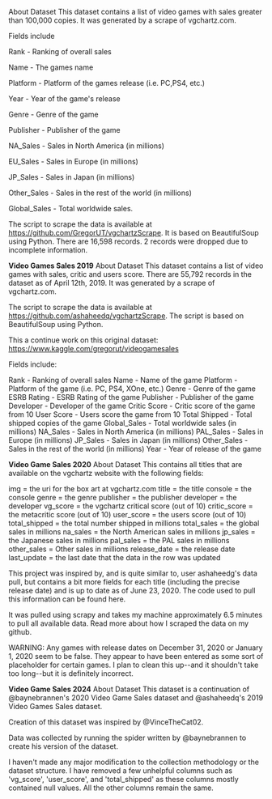 About Dataset
This dataset contains a list of video games with sales greater than 100,000 copies. It was generated by a scrape of vgchartz.com.

Fields include

Rank - Ranking of overall sales

Name - The games name

Platform - Platform of the games release (i.e. PC,PS4, etc.)

Year - Year of the game's release

Genre - Genre of the game

Publisher - Publisher of the game

NA_Sales - Sales in North America (in millions)

EU_Sales - Sales in Europe (in millions)

JP_Sales - Sales in Japan (in millions)

Other_Sales - Sales in the rest of the world (in millions)

Global_Sales - Total worldwide sales.

The script to scrape the data is available at https://github.com/GregorUT/vgchartzScrape.
It is based on BeautifulSoup using Python.
There are 16,598 records. 2 records were dropped due to incomplete information.

**Video Games Sales 2019**
About Dataset
This dataset contains a list of video games with sales, critic and users score.
There are 55,792 records in the dataset as of April 12th, 2019. It was generated by a scrape of vgchartz.com.

The script to scrape the data is available at https://github.com/ashaheedq/vgchartzScrape. The script is based on BeautifulSoup using Python.

This a continue work on this original dataset:
https://www.kaggle.com/gregorut/videogamesales

Fields include:

Rank - Ranking of overall sales
Name - Name of the game
Platform - Platform of the game (i.e. PC, PS4, XOne, etc.)
Genre - Genre of the game
ESRB Rating - ESRB Rating of the game
Publisher - Publisher of the game
Developer - Developer of the game
Critic Score - Critic score of the game from 10
User Score - Users score the game from 10
Total Shipped - Total shipped copies of the game
Global_Sales - Total worldwide sales (in millions)
NA_Sales - Sales in North America (in millions)
PAL_Sales - Sales in Europe (in millions)
JP_Sales - Sales in Japan (in millions)
Other_Sales - Sales in the rest of the world (in millions)
Year - Year of release of the game

**Video Game Sales 2020**
About Dataset
This contains all titles that are available on the vgchartz website with the following fields:

img = the uri for the box art at vgchartz.com
title = the title
console = the console
genre = the genre
publisher = the publisher
developer = the developer
vg_score = the vgchartz critical score (out of 10)
critic_score = the metacritic score (out of 10)
user_score = the users score (out of 10)
total_shipped = the total number shipped in millions
total_sales = the global sales in millions
na_sales = the North American sales in millions
jp_sales = the Japanese sales in millions
pal_sales = the PAL sales in millions
other_sales = Other sales in millions
release_date = the release date
last_update = the last date that the data in the row was updated

This project was inspired by, and is quite similar to, user ashaheedg's data pull, but contains a bit more fields for each title (including the precise release date) and is up to date as of June 23, 2020. The code used to pull this information can be found here.

It was pulled using scrapy and takes my machine approximately 6.5 minutes to pull all available data. Read more about how I scraped the data on my github.

WARNING: Any games with release dates on December 31, 2020 or January 1, 2020 seem to be false. They appear to have been entered as some sort of placeholder for certain games. I plan to clean this up--and it shouldn't take too long--but it is definitely incorrect.

**Video Game Sales 2024**
About Dataset
This dataset is a continuation of @baynebrannen's 2020 Video Game Sales dataset and @ashaheedq's 2019 Video Games Sales dataset.

Creation of this dataset was inspired by @VinceTheCat02.

Data was collected by running the spider written by @baynebrannen to create his version of the dataset.

I haven't made any major modification to the collection methodology or the dataset structure.
I have removed a few unhelpful columns such as 'vg_score', 'user_score', and 'total_shipped' as these columns mostly contained null values.
All the other columns remain the same.

